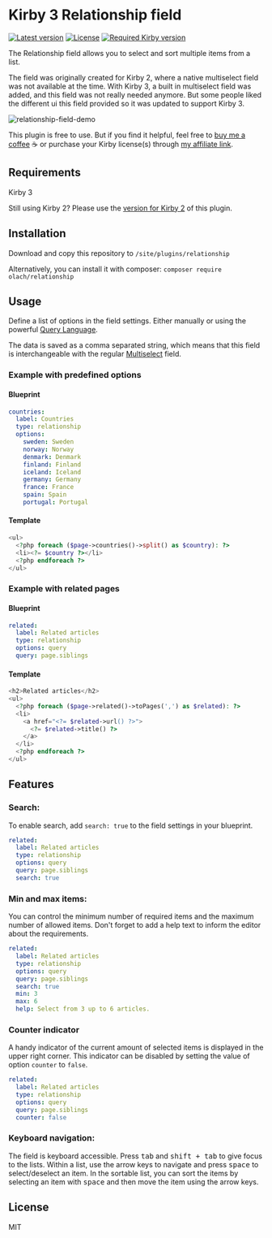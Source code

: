 # Kirby 3 Relationship field

[![Latest version](https://img.shields.io/github/release/olach/kirby3-relationship.svg?maxAge=1800)](https://github.com/olach/kirby3-relationship/releases/latest) [![License](https://img.shields.io/badge/License-MIT-green.svg)](http://www.opensource.org/licenses/mit-license.php) [![Required Kirby version](https://img.shields.io/badge/Kirby-3.x-red.svg)](https://getkirby.com)

The Relationship field allows you to select and sort multiple items from a list.

The field was originally created for Kirby 2, where a native multiselect field was not available at the time. With Kirby 3, a built in multiselect field was added, and this field was not really needed anymore. But some people liked the different ui this field provided so it was updated to support Kirby 3.

![relationship-field-demo](https://user-images.githubusercontent.com/1300644/50839882-94294980-1361-11e9-9de9-523d0d71b8d1.gif)

This plugin is free to use. But if you find it helpful, feel free to [buy me a coffee](https://www.paypal.me/olachristensson/3usd) ☕️ or purchase your Kirby license(s) through [my affiliate link](https://a.paddle.com/v2/click/1129/36143?link=1170).

## Requirements

Kirby 3

Still using Kirby 2? Please use the [version for Kirby 2](https://github.com/olach/kirby-relationship) of this plugin.

## Installation

Download and copy this repository to `/site/plugins/relationship`

Alternatively, you can install it with composer: `composer require olach/relationship`

## Usage

Define a list of options in the field settings. Either manually or using the powerful [Query Language](https://getkirby.com/docs/guide/blueprints/query-language).

The data is saved as a comma separated string, which means that this field is interchangeable with the regular [Multiselect](https://getkirby.com/docs/reference/panel/fields/multiselect) field.

### Example with predefined options

#### Blueprint

```yaml
countries:
  label: Countries
  type: relationship
  options:
    sweden: Sweden
    norway: Norway
    denmark: Denmark
    finland: Finland
    iceland: Iceland
    germany: Germany
    france: France
    spain: Spain
    portugal: Portugal
```

#### Template

```php
<ul>
  <?php foreach ($page->countries()->split() as $country): ?>
  <li><?= $country ?></li>
  <?php endforeach ?>
</ul>
```

### Example with related pages
#### Blueprint

```yaml
related:
  label: Related articles
  type: relationship
  options: query
  query: page.siblings
```

#### Template

```php
<h2>Related articles</h2>
<ul>
  <?php foreach ($page->related()->toPages(',') as $related): ?>
  <li>
    <a href="<?= $related->url() ?>">
      <?= $related->title() ?>
    </a>
  </li>
  <?php endforeach ?>
</ul>
```

## Features

### Search:

To enable search, add `search: true` to the field settings in your blueprint.

```yaml
related:
  label: Related articles
  type: relationship
  options: query
  query: page.siblings
  search: true
```

### Min and max items:

You can control the minimum number of required items and the maximum number of allowed items. Don't forget to add a help text to inform the editor about the requirements.

```yaml
related:
  label: Related articles
  type: relationship
  options: query
  query: page.siblings
  search: true
  min: 3
  max: 6
  help: Select from 3 up to 6 articles.
```

### Counter indicator

A handy indicator of the current amount of selected items is displayed in the upper right corner. This indicator can be disabled by setting the value of option `counter` to `false`.

```yaml
related:
  label: Related articles
  type: relationship
  options: query
  query: page.siblings
  counter: false
```

### Keyboard navigation:

The field is keyboard accessible. Press <kbd>tab</kbd> and <kbd>shift + tab</kbd> to give focus to the lists. Within a list, use the arrow keys to navigate and press <kbd>space</kbd> to select/deselect an item. In the sortable list, you can sort the items by selecting an item with <kbd>space</kbd> and then move the item using the arrow keys.

## License
MIT
